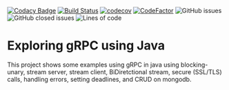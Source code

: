 
[![Codacy Badge](https://api.codacy.com/project/badge/Grade/e7ed92bb488640b686f77fd8db0b898c)](https://app.codacy.com/gh/felipegutierrez/explore-grpc?utm_source=github.com&utm_medium=referral&utm_content=felipegutierrez/explore-grpc&utm_campaign=Badge_Grade)
[![Build Status](https://www.travis-ci.com/felipegutierrez/explore-grpc.svg?branch=main)](https://www.travis-ci.com/felipegutierrez/explore-grpc)
[![codecov](https://codecov.io/gh/felipegutierrez/explore-grpc/branch/main/graph/badge.svg?token=49Y55XPCCT)](https://codecov.io/gh/felipegutierrez/explore-grpc)
[![CodeFactor](https://www.codefactor.io/repository/github/felipegutierrez/explore-grpc/badge)](https://www.codefactor.io/repository/github/felipegutierrez/explore-grpc)
![GitHub issues](https://img.shields.io/github/issues-raw/felipegutierrez/explore-grpc)
![GitHub closed issues](https://img.shields.io/github/issues-closed-raw/felipegutierrez/explore-grpc)
![Lines of code](https://img.shields.io/tokei/lines/github/felipegutierrez/explore-grpc)


# Exploring gRPC using Java

This project shows some examples using gRPC in java using blocking-unary, stream server, stream client, BiDiretctional stream, secure (SSL/TLS) calls, handling errors, setting deadlines, and CRUD on mongodb.



